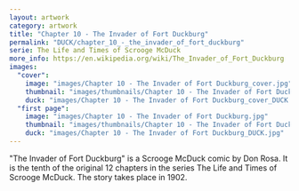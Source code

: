 ```yaml
---
layout: artwork
category: artwork
title: "Chapter 10 - The Invader of Fort Duckburg"
permalink: "DUCK/chapter_10_-_the_invader_of_fort_duckburg"
serie: The Life and Times of Scrooge McDuck
more_info: https://en.wikipedia.org/wiki/The_Invader_of_Fort_Duckburg
images:
  "cover":
    image: "images/Chapter 10 - The Invader of Fort Duckburg_cover.jpg"
    thumbnail: "images/thumbnails/Chapter 10 - The Invader of Fort Duckburg_cover.jpg"
    duck: "images/Chapter 10 - The Invader of Fort Duckburg_cover_DUCK.jpg"
  "first page":
    image: "images/Chapter 10 - The Invader of Fort Duckburg.jpg"
    thumbnail: "images/thumbnails/Chapter 10 - The Invader of Fort Duckburg.jpg"
    duck: "images/Chapter 10 - The Invader of Fort Duckburg_DUCK.jpg"
---
```


"The Invader of Fort Duckburg" is a Scrooge McDuck comic by Don Rosa. It is the tenth of the original 12 chapters in the series The Life and Times of Scrooge McDuck. The story takes place in 1902.


